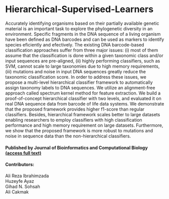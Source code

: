 # Hierarchical-Supervised-Learners
Accurately identifying organisms based on their partially available genetic material is an important task to explore the phylogenetic diversity in an environment. Specific fragments in the DNA sequence of a living organism have been defined as DNA barcodes and can be used as markers to identify species eficiently and efectively. The existing DNA barcode-based classification approaches suffer from three major issues: (i) most of them assume that the classification is done within a given taxonomic class and/or input sequences are pre-aligned, (ii) highly performing classifiers, such as SVM, cannot scale to large taxonomies due to high memory requirements, (iii) mutations and noise in input DNA sequences greatly reduce the taxonomic classification score. In order to address these issues, we propose a multi-level hierarchical classifier framework to automatically assign taxonomy labels to DNA sequences. We utilize an alignment-free approach called spectrum kernel method for feature extraction. We build a proof-of-concept hierarchical classifier with two levels, and evaluated it on real DNA sequence data from barcode of life data systems. We demonstrate that the proposed framework provides higher f1-score than regular classifiers. Besides, hierarchical framework scales better to large datasets enabling researchers to employ classifiers with high classification performance and high memory requirement on large datasets. Furthermore, we show that the proposed framework is more robust to mutations and noise in sequence data than the non-hierarchical classifiers.

#### Published by Journal of Bioinformatics and Computational Biology [(access full text)](https://doi.org/10.1142/S0219720020500262)

#### Contributors:
Ali Reza Ibrahimzada  
Huzeyfe Ayaz  
Gihad N. Sohsah  
Ali Cakmak
